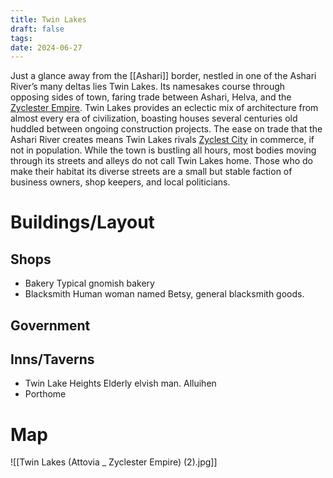 ```yaml
---
title: Twin Lakes
draft: false
tags: 
date: 2024-06-27
---
```

Just a glance away from the [[Ashari]] border, nestled in one of the Ashari River’s many deltas lies Twin Lakes. Its namesakes course through opposing sides of town, faring trade between Ashari, Helva, and the [Zyclester Empire](Zyclester%20Empire.md). Twin Lakes provides an eclectic mix of architecture from almost every era of civilization, boasting houses several centuries old huddled between ongoing construction projects. The ease on trade that the Ashari River creates means Twin Lakes rivals [Zyclest City](Zyclest%20City.md) in commerce, if not in population. While the town is bustling all hours, most bodies moving through its streets and alleys do not call Twin Lakes home. Those who do make their habitat its diverse streets are a small but stable faction of business owners, shop keepers, and local politicians.

# Buildings/Layout

## Shops
- Bakery
	 Typical gnomish bakery
- Blacksmith
	 Human woman named Betsy, general blacksmith goods.

## Government

## Inns/Taverns
- Twin Lake Heights
	 Elderly elvish man. Alluihen
- Porthome
# Map
![[Twin Lakes (Attovia _ Zyclester Empire) (2).jpg]]